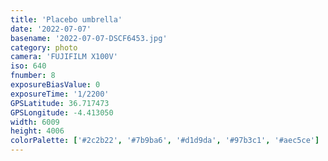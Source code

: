 ```yaml
---
title: 'Placebo umbrella'
date: '2022-07-07'
basename: '2022-07-07-DSCF6453.jpg'
category: photo
camera: 'FUJIFILM X100V'
iso: 640
fnumber: 8
exposureBiasValue: 0
exposureTime: '1/2200'
GPSLatitude: 36.717473
GPSLongitude: -4.413050
width: 6009
height: 4006
colorPalette: ['#2c2b22', '#7b9ba6', '#d1d9da', '#97b3c1', '#aec5ce']
---
```

